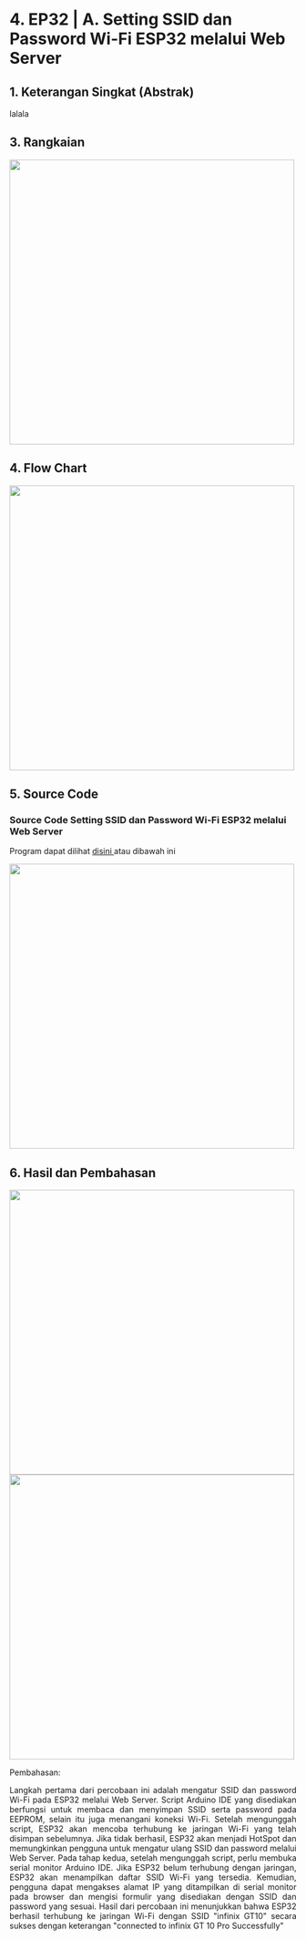 # 4. EP32 | A. Setting SSID dan Password Wi-Fi ESP32 melalui Web Server

## 1. Keterangan Singkat (Abstrak)

<p align="justify">lalala

## 3. Rangkaian
<img src="https://github.com/claraanggreini/sistem-embedded/assets/150989360/a33422d8-7ac3-4c71-a0e4-ae7316f23112" width="500">

## 4. Flow Chart

<img src="https://github.com/claraanggreini/sistem-embedded/assets/150989360/ee9e85e0-9a7c-472e-b901-0737c83038aa" width="500">

## 5. Source Code
### Source Code Setting SSID dan Password Wi-Fi ESP32 melalui Web Server

Program dapat dilihat <a href="https://github.com/claraanggreini/sistem-embedded/blob/master/JOB%204/JOB%204A/JOB4_A/JOB4_A.ino"> disini </a> atau dibawah ini

<img src="https://github.com/claraanggreini/sistem-embedded/assets/150989360/97c137aa-6da6-456d-96c6-b2bc1fea5b69" width="500">


## 6. Hasil dan Pembahasan
<img src="https://github.com/claraanggreini/sistem-embedded/assets/150989360/4d627f1c-bdcd-420a-9a5d-1b86a91cbb15" width="500">

<img src="https://github.com/claraanggreini/sistem-embedded/assets/150989360/a1d84a90-e48e-4361-9f82-09f4a91edd9d" width="500">

Pembahasan:<br> 

<p align="justify">Langkah pertama dari percobaan ini adalah mengatur SSID dan password Wi-Fi pada ESP32 melalui Web Server. Script Arduino IDE yang disediakan berfungsi untuk membaca dan menyimpan SSID serta password pada EEPROM, selain itu juga menangani koneksi Wi-Fi. Setelah mengunggah script, ESP32 akan mencoba terhubung ke jaringan Wi-Fi yang telah disimpan sebelumnya. Jika tidak berhasil, ESP32 akan menjadi HotSpot dan memungkinkan pengguna untuk mengatur ulang SSID dan password melalui Web Server. Pada tahap kedua, setelah mengunggah script, perlu membuka serial monitor Arduino IDE. Jika ESP32 belum terhubung dengan jaringan, ESP32 akan menampilkan daftar SSID Wi-Fi yang tersedia. Kemudian, pengguna dapat mengakses alamat IP yang ditampilkan di serial monitor pada browser dan mengisi formulir yang disediakan dengan SSID dan password yang sesuai. Hasil dari percobaan ini menunjukkan bahwa ESP32 berhasil terhubung ke jaringan Wi-Fi dengan SSID "infinix GT10" secara sukses dengan keterangan "connected to infinix GT 10 Pro Successfully" <br>

